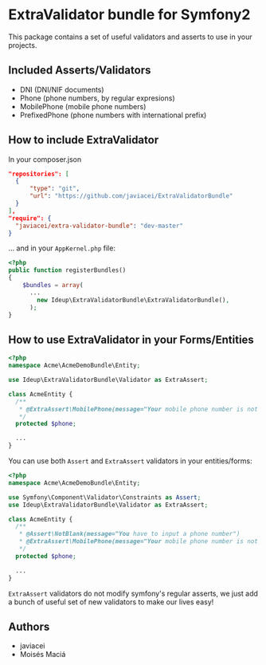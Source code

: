 # ExtraValidator bundle for Symfony2

This package contains a set of useful validators and asserts to use in your projects.

## Included Asserts/Validators

* DNI (DNI/NIF documents)
* Phone (phone numbers, by regular expresions)
* MobilePhone (mobile phone numbers)
* PrefixedPhone (phone numbers with international prefix)

## How to include ExtraValidator

In your composer.json

```json
"repositories": [
  {
      "type": "git",
      "url": "https://github.com/javiacei/ExtraValidatorBundle"
  }
],
"require": {
  "javiacei/extra-validator-bundle": "dev-master"
}
```
... and in your `AppKernel.php` file:

```php
<?php
public function registerBundles()
{
    $bundles = array(
      ...
        new Ideup\ExtraValidatorBundle\ExtraValidatorBundle(),
      );
}
```

## How to use ExtraValidator in your Forms/Entities

```php
<?php
namespace Acme\AcmeDemoBundle\Entity;

use Ideup\ExtraValidatorBundle\Validator as ExtraAssert;

class AcmeEntity {
  /**
   * @ExtraAssert\MobilePhone(message="Your mobile phone number is not valid")
   */
  protected $phone;

  ...
}
```

You can use both `Assert` and `ExtraAssert` validators in your entities/forms:

```php
<?php
namespace Acme\AcmeDemoBundle\Entity;

use Symfony\Component\Validator\Constraints as Assert;
use Ideup\ExtraValidatorBundle\Validator as ExtraAssert;

class AcmeEntity {
  /**
   * @Assert\NotBlank(message="You have to input a phone number")
   * @ExtraAssert\MobilePhone(message="Your mobile phone number is not valid")
   */
  protected $phone;

  ...
}
```

`ExtraAssert` validators do not modify symfony's regular asserts, we just add a bunch of useful set of new validators to
make our lives easy!

## Authors

* javiacei
* Moisés Maciá
